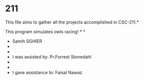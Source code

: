 # 211
This file aims to gather all the projects accomplished in CSC-211.*

This program simulates owls racing!
 * 
 * 
 * Samih SGHIER
 * 
 * 
 * I was assisted by:  Pr.Forrest Stonedahl
 *  
 *   
 * I gave assistance to: Faisal Nawaz
   
